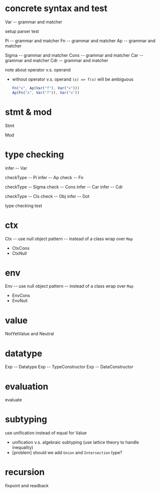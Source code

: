 # concrete syntax and test

Var -- grammar and matcher

setup parser test

Pi -- grammar and matcher
Fn -- grammar and matcher
Ap -- grammar and matcher

Sigma -- grammar and matcher
Cons -- grammar and matcher
Car -- grammar and matcher
Cdr -- grammar and matcher

note about operator v.s. operand

- without operator v.s. operand
  `(x) => f(x)` will be ambiguous

  ```js
  Fn("x", Ap(Var("f"), Var("x")))
  Ap(Fn("x", Var("f")), Var("x"))
  ```

# stmt & mod

Stmt

Mod

# type checking

infer -- Var

checkType -- Pi
infer -- Ap
check -- Fn

checkType -- Sigma
check -- Cons
infer -- Car
infer -- Cdr

checkType -- Cls
check -- Obj
infer -- Dot

type checking test

# ctx

Ctx -- use null object pattern -- instead of a class wrap over `Map`

- CtxCons
- CtxNull

# env

Env -- use null object pattern -- instead of a class wrap over `Map`

- EnvCons
- EnvNull

# value

NotYetValue and Neutral

# datatype

Exp -- Datatype
Exp -- TypeConstructor
Exp -- DataConstructor

# evaluation

evaluate

# subtyping

use unification instead of equal for Value

- unification v.s. algebraic subtyping (use lattice theory to handle inequality)
- [problem] should we add `Union` and `Intersection` type?

# recursion

fixpoint and readback

